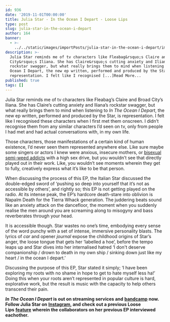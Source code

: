```yaml
---
id: 936
date: '2019-11-01T00:00:00'
title: Julia Star - In the Ocean I Depart - Loose Lips
type: post
slug: julia-star-in-the-ocean-i-depart
author: 164
banner:
  - >-
    ../../static/images/importPosts/julia-star-in-the-ocean-i-depart/image936.jpeg
description: >-
  Julia Star reminds me of tv characters like Fleabag&rsquo;s Claire and Broad
  City&rsquo;s Iliana. She has Claire&rsquo;s cutting anxiety and Iliana&rsquo;s
  rockstar swagger, but what really brings them to mind when listening to In The
  Ocean I Depart, the new ep written, performed and produced by the Star, is
  representation. I felt like I recognised [...]Read More...
published: true
tags: []
---
```

Julia Star reminds me of tv characters like Fleabag’s Claire and Broad City’s Iliana. She has Claire’s cutting anxiety and Iliana’s rockstar swagger, but what really brings them to mind when listening to _In The Ocean I Depart_, the new ep written, performed and produced by the Star, is representation. I felt like I recognised these characters when I first met them onscreen. I didn’t recognise them from any similar characters I’d seen on tv, only from people I had met and had actual conversations with, in my own life. 

Those characters, those manifestations of a certain kind of human existence, I’d never seen them represented anywhere else. Like sure maybe some singers or actors I knew were anxious, insecure mothers, or [bisexual semi-weed addicts](https://www.youtube.com/watch?v=uIXdWK0pHmg) with a high sex drive, but you wouldn’t see that directly played out in their work. Like, you wouldn’t see moments wherein they get to fully, creatively express what it’s like to be that person. 

When discussing the process of this EP, the Italian Star discussed the double-edged sword of ‘pushing so deep into yourself that it’s not as accessible by others’, and rightly so; this EP is not getting played on the radio. At its intense peak, the EP’s hardcore death-stare into oblivion is Napalm Death for the Tierra Whack generation. The juddering beats sound like an anxiety attack on the dancefloor, the moment when you suddenly realise the men around you are screaming along to misogyny and bass reverberates through your head. 

It is accessible though. Star wastes no one’s time, embodying every sense of the word punchy with a set of intense, immersive personality blasts. The lyrics of _car_ and opener _journal_ expose the childhood origins of Star’s anger, the loose tongue that gets her ‘labelled a hoe’, before the tempo leaps up and Star dives into her internalised hatred ‘I don't deserve companionship / drown to death in my own ship / sinking down just like my heart / in the ocean I depart.’ 

Discussing the purpose of this EP, Star stated it simply; ‘I have been exploring my roots with no shame in hope to get to hate myself less ha!’ Doing this when your roots aren’t represented in popular culture is hard, explorative work, but the result is music with the capacity to help others transcend their pain.

**_In The Ocean I Depart_ is out on streaming services and** [**bandcamp**](https://juliastar.bandcamp.com/album/in-the-ocean-i-depart) **now. Follow Julia Star on** [**Instagram**](https://www.instagram.com/juliastarqueen/)**, and check out a previous Loose Lips** [**feature**](http://loose-lips.co.uk/blog/suny-zoee-julia-star-interview-each-other) **wherein the collaborators on her previous EP interviewed eachother.**